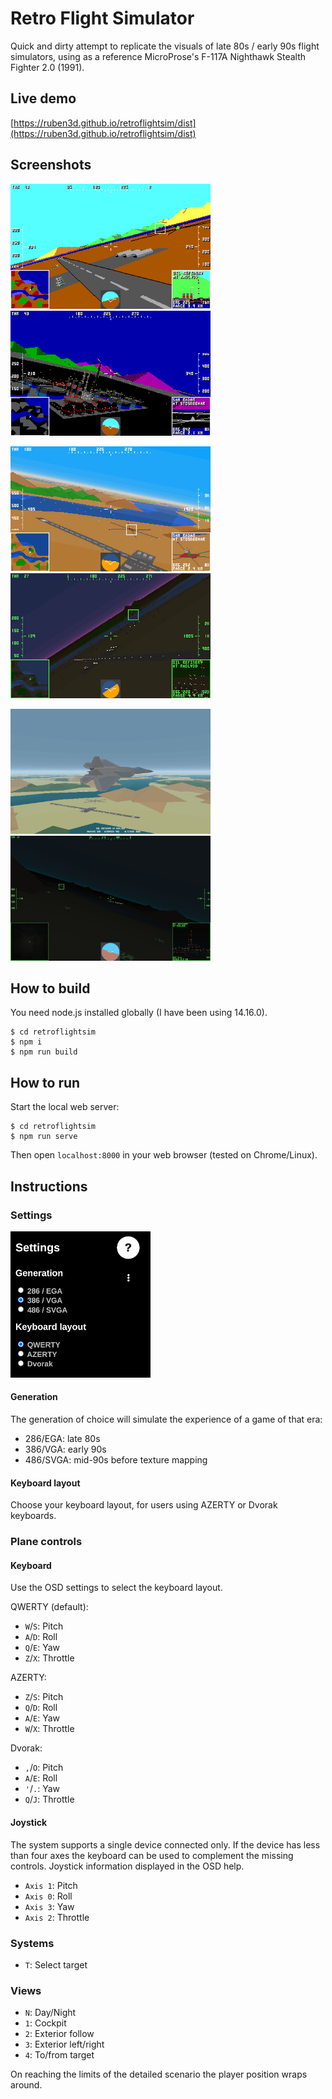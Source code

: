 # Retro Flight Simulator

Quick and dirty attempt to replicate the visuals of late 80s / early 90s flight simulators, using as a reference MicroProse's F-117A Nighthawk Stealth Fighter 2.0 (1991).

## Live demo

[https://ruben3d.github.io/retroflightsim/dist](https://ruben3d.github.io/retroflightsim/dist)

## Screenshots

[<img src="doc/ega-day.png" width="320" height="200" />](doc/ega-day.png)
[<img src="doc/ega-night.png" width="320" height="200" />](doc/ega-night.png)

[<img src="doc/vga-day.png" width="320" height="200" />](doc/vga-day.png)
[<img src="doc/vga-night.png" width="320" height="200" />](doc/vga-night.png)

[<img src="doc/svga-day.png" width="320" height="200" />](doc/svga-day.png)
[<img src="doc/svga-night.png" width="320" height="200" />](doc/svga-night.png)

## How to build

You need node.js installed globally (I have been using 14.16.0).

```
$ cd retroflightsim
$ npm i
$ npm run build
```

## How to run

Start the local web server:

```
$ cd retroflightsim
$ npm run serve
```
Then open `localhost:8000` in your web browser (tested on Chrome/Linux).

## Instructions

### Settings

<img src="doc/settings.png" />

#### Generation

The generation of choice will simulate the experience of a game of that era:
* 286/EGA: late 80s
* 386/VGA: early 90s
* 486/SVGA: mid-90s before texture mapping 

#### Keyboard layout

Choose your keyboard layout, for users using AZERTY or Dvorak keyboards.

### Plane controls

#### Keyboard

Use the OSD settings to select the keyboard layout.

QWERTY (default):
* `W`/`S`: Pitch
* `A`/`D`: Roll
* `Q`/`E`: Yaw
* `Z`/`X`: Throttle

AZERTY:
* `Z`/`S`: Pitch
* `Q`/`D`: Roll
* `A`/`E`: Yaw
* `W`/`X`: Throttle

Dvorak:
* `,`/`O`: Pitch
* `A`/`E`: Roll
* `'`/`.`: Yaw
* `Q`/`J`: Throttle

#### Joystick

The system supports a single device connected only. If the device has less than four axes the keyboard can be used to complement the missing controls. Joystick information displayed in the OSD help.

* `Axis 1`: Pitch
* `Axis 0`: Roll
* `Axis 3`: Yaw
* `Axis 2`: Throttle

### Systems
* `T`: Select target

### Views
* `N`: Day/Night
* `1`: Cockpit
* `2`: Exterior follow
* `3`: Exterior left/right
* `4`: To/from target

On reaching the limits of the detailed scenario the player position wraps around.
